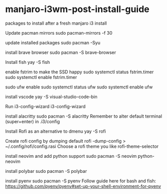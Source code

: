 # manjaro-i3wm-post-install-guide
packages to install after a fresh manjaro i3 install

Update pacman mirrors
sudo pacman-mirrors -f 30

update installed packages
sudo pacman -Syu

install brave browser
sudo pacman -S brave-browser

Install fish
yay -S fish

enable fstrim to make the SSD happy
sudo systemctl status fstrim.timer
sudo systemctl enable fstrim.timer

sudo ufw enable
sudo systemctl status ufw
sudo systemctl enable ufw

install vscode
yay -S visual-studio-code-bin

Run i3-config-wizard
i3-config-wizard

install alacritty
sudo pacman -S alacritty
Remember to alter default terminal (super+enter) in .i3/config

Install Rofi as an alternative to dmenu
yay -S rofi

Create rofi config by dumping default
rofi -dump-config > ~/.config/rofi/config.rasi
Choose a rofi theme you like
rofi-theme-selector

install neovim and add python support
sudo pacman -S neovim python-neovim

install polybar
sudo pacman -S polybar

install pyenv
sudo pacman -S pyenv
Follow guide here for bash and fish:
https://github.com/pyenv/pyenv#set-up-your-shell-environment-for-pyenv


